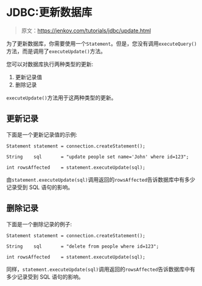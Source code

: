# JDBC:更新数据库

> 原文：<https://jenkov.com/tutorials/jdbc/update.html>

为了更新数据库，你需要使用一个`Statement`。但是，您没有调用`executeQuery()`方法，而是调用了`executeUpdate()`方法。

您可以对数据库执行两种类型的更新:

1.  更新记录值
2.  删除记录

`executeUpdate()`方法用于这两种类型的更新。

## 更新记录

下面是一个更新记录值的示例:

```
Statement statement = connection.createStatement();

String    sql       = "update people set name='John' where id=123";

int rowsAffected    = statement.executeUpdate(sql);

```

由`statement.executeUpdate(sql)`调用返回的`rowsAffected`告诉数据库中有多少记录受到 SQL 语句的影响。

## 删除记录

下面是一个删除记录的例子:

```
Statement statement = connection.createStatement();

String    sql       = "delete from people where id=123";

int rowsAffected    = statement.executeUpdate(sql);

```

同样，`statement.executeUpdate(sql)`调用返回的`rowsAffected`告诉数据库中有多少记录受到 SQL 语句的影响。